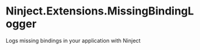 Ninject.Extensions.MissingBindingLogger 
=======================================

Logs missing bindings in your application with Ninject